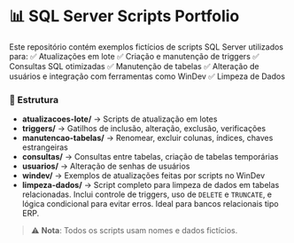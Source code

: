 # 📊 SQL Server Scripts Portfolio

Este repositório contém exemplos fictícios de scripts SQL Server utilizados para:
✅ Atualizações em lote
✅ Criação e manutenção de triggers
✅ Consultas SQL otimizadas
✅ Manutenção de tabelas
✅ Alteração de usuários e integração com ferramentas como WinDev
✅ Limpeza de Dados

### 📁 Estrutura
- **atualizacoes-lote/** → Scripts de atualização em lotes
- **triggers/** → Gatilhos de inclusão, alteração, exclusão, verificações
- **manutencao-tabelas/** → Renomear, excluir colunas, índices, chaves estrangeiras
- **consultas/** → Consultas entre tabelas, criação de tabelas temporárias
- **usuarios/** → Alteração de senhas de usuários
- **windev/** → Exemplos de atualizações feitas por scripts no WinDev
- **limpeza-dados/** → Script completo para limpeza de dados em tabelas relacionadas. 
  Inclui controle de triggers, uso de `DELETE` e `TRUNCATE`, e lógica condicional para evitar erros. 
  Ideal para bancos relacionais tipo ERP.


> ⚠️ **Nota**: Todos os scripts usam nomes e dados fictícios.
